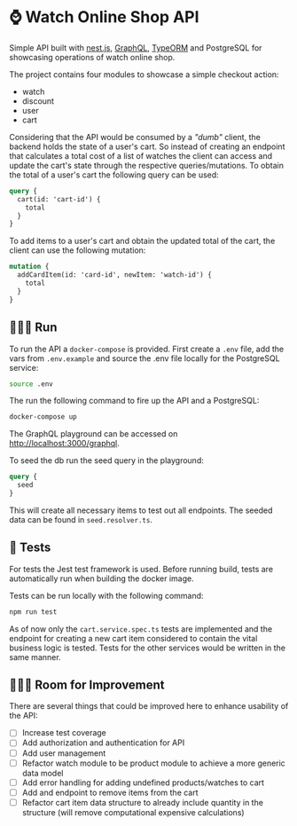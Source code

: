 # ⌚️ Watch Online Shop API

Simple API built with [nest.js](https://nestjs.com/), [GraphQL](https://graphql.org/), [TypeORM](https://github.com/typeorm/typeorm) and PostgreSQL for showcasing operations of watch online shop.

The project contains four modules to showcase a simple checkout action:

- watch
- discount
- user
- cart

Considering that the API would be consumed by a *"dumb"* client, the backend holds the state of a user's cart. So instead of creating an endpoint that calculates a total cost of a list of watches the client can access and update the cart's state through the respective queries/mutations. To obtain the total of a user's cart the following query can be used:

```graphql
query {
  cart(id: 'cart-id') {
    total
  }
}
```

To add items to a user's cart and obtain the updated total of the cart, the client can use the following mutation:

```graphql
mutation {
  addCardItem(id: 'card-id', newItem: 'watch-id') {
    total
  }
}
```

## 🏃🏼‍♀️ Run

To run the API a `docker-compose` is provided. First create a `.env` file, add the vars from `.env.example` and source the .env file locally for the PostgreSQL service:

```bash
source .env
```

The run the following command to fire up the API and a PostgreSQL:

```bash
docker-compose up
```

The GraphQL playground can be accessed on [http://localhost:3000/graphql](http://localhost:3000/graphql).

To seed the db run the seed query in the playground:

```graphql
query {
  seed
}
```

This will create all necessary items to test out all endpoints. The seeded data can be found in `seed.resolver.ts`.

## 🧪 Tests

For tests the Jest test framework is used. Before running build, tests are automatically run when building the docker image.

Tests can be run locally with the following command:

```bash
npm run test
```

As of now only the `cart.service.spec.ts` tests are implemented and the endpoint for creating a new cart item considered to contain the vital business logic is tested. Tests for the other services would be written in the same manner.

## 👷🏼‍♀️ Room for Improvement 

There are several things that could be improved here to enhance usability of the API:

- [ ] Increase test coverage
- [ ] Add authorization and authentication for API
- [ ] Add user management
- [ ] Refactor watch module to be product module to achieve a more generic data model
- [ ] Add error handling for adding undefined products/watches to cart
- [ ] Add and endpoint to remove items from the cart
- [ ] Refactor cart item data structure to already include quantity in the structure (will remove computational expensive calculations)
